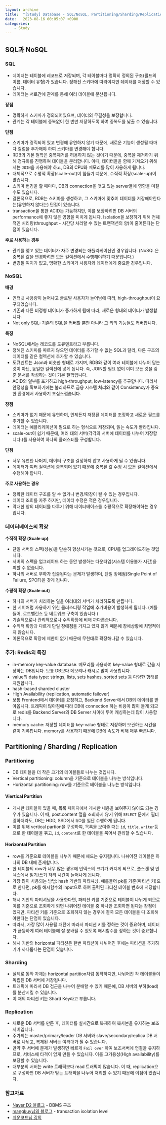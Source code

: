 ```yaml
---
layout: archive
title:  "[Study] Database - SQL/NoSQL, Partitioning/Sharding/Replication"
date:   2023-08-16 00:05:07 +0900
categories: 
    - Study
---
```


## SQL과 NoSQL

### SQL
- 데이터는 테이블에 레코드로 저장되며, 각 테이블마다 명확히 정의된 구조(필드의 이름, 데이터 유형)가 있습니다. 정해진 스키마에 따라야지만 데이터를 저장할 수 있습니다.
- 데이터는 서로간에 관계를 통해 여러 테이블에 분산됩니다.

**장점**
- 명확하게 스키마가 정의되어있으며, 데이터의 무결성을 보장합니다.
- 관계는 각 테이블에 중복없이 한 번만 저장하도록 하여 중복도를 낮출 수 있습니다.

**단점**
- 스키마가 경직되어 있고 변경에 유연하지 않기 때문에, 새로운 기능이 생성될 때마다 컬럼을 추가해야 하여 스키마를 변경해야 합니다.
- RDB의 기본 철학은 중복제거를 허용하지 않는 것이기 때문에, 중복을 제거하기 위해 정규화를 진행하여 테이블을 분리합니다. 이때, 데이터들을 함께 가져오기 위해서는 `JOIN`을 사용해야 하고, DB의 CPU와 메모리를 많이 사용하게 됩니다.
- 대체적으로 수평적 확장(scale-out)이 힘들기 떄문에, 수직적 확장(scale-up)이 많습니다.
- 스키마 변경을 할 때마다, DB와 connection을 맺고 있는 server들에 영향을 미칠 수도 있습니다.
- 결론적으로, RDB는 스키마를 생성하고, 그 스키마에 맞추어 데이터를 저장해야한다는(유연하지 않다는) 단점이 있습니다.
- transaction을 통한 ACID는 가능하지만, 이를 보장하려면 DB 서버의 performance에 좋지 않은 영향을 미치게 됩니다. Isolation을 보장하기 위해 전체적인 처리량(throughput - 시간당 처리할 수 있는 트랜잭션의 양)이 줄어든다는 단점이 있습니다.

**주로 사용하는 경우**
- 관계를 맺고 있는 데이터가 자주 변경되는 애플리케이션인 경우입니다.
  (NoSQL은 중복된 값을 변경하려면 모든 컬렉션에서 수행해야하기 때문입니다.)
- 변경될 여지가 없고, 명확한 스키마가 사용자와 데이터에게 중요한 경우입니다.

### NoSQL

**배경**  
- 인터넷 사용량이 늘어나고 글로벌 사용자가 늘어남에 따라, high-throughput이 요구되었습니다.
- 기존과 다른 비정형 데이터가 증가하게 됨에 따라, 새로운 형태의 데이터가 발생합니다.
- Not only SQL: 기존의 SQL을 커버할 뿐만 아니라 그 외의 기능들도 커버합니다.

**특징**
- NoSQL에서는 레코드를 도큐멘트라고 부릅니다.
- 정해진 스키마를 따르지 않으면 데이터를 추가할 수 없는 SQL과 달리, 다른 구조의 데이터를 같은 컬렉션에 추가할 수 있습니다.
- 도큐멘트는 Json과 비슷한 형태로 가지며, RDB와 같이 여러 테이블에 나누어 담는 것이 아닌, 동일한 컬렉션에 넣게 됩니다. 즉, JOIN할 필요 없이 이미 모든 것을 갖춘 문서를 작성하는 것이 기본 철학입니다.
- ACID의 일부를 포기하고 high-throughput, low-latency를 추구합니다. 따라서 안정성을 확보하기에는 불리하므로 금융 시스템 처리와 같이 Consistency가 중요한 환경에서 사용하기 조심스럽습니다.

**장점**
- 스키마가 없기 때문에 유연하며, 언제든지 저장된 데이터를 조정하고 새로운 필드를 추가할 수 있습니다.
- 데이터는 애플리케이션이 필요로 하는 형식으로 저장되며, 읽는 속도가 빨라집니다.
- scale-out이 쉽기 때문에, 여러 대의 서버(각각의 서버에 데이터를 나누어 저장합니다.)를 사용하여 하나의 클러스터를 구성합니다.

**단점**
- 너무 유연한 나머지, 데이터 구조를 결정하지 않고 사용하게 될 수 있습니다.
- 데이터가 여러 컬렉션에 중복되어 있기 때문에 중복된 값 수정 시 모든 컬렉션에서 수행해야 합니다.

**주로 사용하는 경우**
- 정확한 데이터 구조를 알 수 없거나 변경/확장이 될 수 있는 경우입니다.
- 데이터 조회를 자주 하지만, 데이터 수정은 적은 경우입니다.
- 막대한 양의 데이터를 다루기 위해 데이터베이스를 수평적으로 확장해야하는 경우입니다.

### 데이터베이스의 확장
**수직적 확장 (Scale up)**
- 단일 서버의 스펙(성능)을 단순히 향상시키는 것으로, CPU를 업그레이드하는 것입니다.
- 서버의 스펙을 업그레이드 하는 동안 발생하는 다운타임(시스템 이용불가 시간)을 피할 수 없습니다.
- 하나의 서버로 부하가 집중된다는 문제가 발생하며, 단일 장애점(Single Point of Failure, SPOF)을 갖게 됩니다.

**수평적 확장 (Scale out)**
- 하나의 서버가 처리하는 일을 여러대의 서버가 처리하도록 만듭니다.
- 한 서버처럼 사용하기 위한 클러스터링 작업에 추가비용이 발생하게 됩니다.
  (예를 들어, 로드밸런스 등 네트워크 구축이 있습니다.)
- 기술적으로나 관리적으로나 수직확장에 비해 까다롭습니다.
- 수직적 확장과 다르게 단일 장애점을 가지고 있지 않기 때문에 장애상황에 치명적이지 않습니다.
- 이론적으로 확장에 제한이 없기 때문에 무한대로 확장해나갈 수 있습니다.

### 추가: Redis의 특징
- in-memory key-value database: 메모리를 사용하여 key-value 형태로 값을 저장하는 DB입니다. 보통 DB보다 메모리나 캐시로 많이 사용합니다.
- value의 data type: strings, lists, sets hashes, sorted sets 등 다양한 형태를 지원합니다.
- hash-based sharded cluster
- High Availability (replication, automatic failover)
- 보통 Frontend에서 데이터를 요청하고, Backend Server에서 DB의 데이터를 받아옵니다. 트래픽이 많아짐에 따라 DB에 connection 하는 비용이 많이 들게 되므로 redis를 Backend Server와 DB Server 사이에 두어 캐싱하는데 많이 사용합니다.
- memory cache: 저장할 데이터를 key-value 형태로 저장하며 보관하는 시간을 같이 기록합니다. memory를 사용하기 때문에 DB에 속도가 비해 매우 빠릅니다.

## Partitioning / Sharding / Replication

### Partitioning
- DB 테이블을 더 작은 크기의 테이블들로 나누는 것입니다.
- Vertical partitioning: column을 기준으로 테이블을 나누는 방식입니다.
- Horizontal partitioning: row를 기준으로 테이블을 나누는 방식입니다.

#### Viertical Partition
- 게시판 테이블이 있을 때, 목록 페이지에서 게시판 내용을 보여주지 않아도 되는 경우가 있습니다. 이 때, post.content 열을 조회하지 않기 위해 `SELECT` 문에서 필터링하더라도, DB는 HDD, SSD에서 I/O를 일단 수행하게 됩니다.
- 이를 위해 vertical partion을 구성하여, 목록을 보여줄 때는 `id`, `title`, `writer`등으로 한 테이블을 묶고, `id`, `content`로 한 테이블을 묶어서 관리할 수 있습니다.

#### Horizontal Partition
- row를 기준으로 테이블을 나누기 때문에 헤드는 유지됩니다. 나뉘어진 테이블은 하나의 DB 내에 존재합니다.
- 한 테이블의 row가 너무 많은 경우에 인덱스의 크기가 커지게 되므로, 풀스캔 및 인덱스에서 읽기/쓰기 처리 시간이 늘어나게 됩니다.
- 가장 많이 사용되는 방법: hash 기반의 파티셔닝. 예를들어 pk를 기준(파티션 키)으로 한다면, pk를 해시함수의 input으로 하여 출력된 파티션 테이블 번호에 저장합니다.
- 해시 기반의 파티셔닝을 사용한다면, 파티션 키를 기준으로 테이블이 나뉘게 되므로 이를 기준으로 조회하게 되면 나위어진 테이블 중 하나만 조회하면 된다는 장점이 있지만, 파티션 키를 기준으로 조회하지 않는 경우에 결국 모든 테이블을 다 조회해야한다는 단점이 있습니다.
- 따라서, 가장 많이 사용될 패턴에 따라서 파티션 키를 정하는 것이 중요하며, 데이터가 균등하게 여러 테이블에 잘 분배될 수 있도록 해시함수를 정하는 것이 중요합니다.
- 해시 기반의 horizontal 파티션은 한번 파티션이 나뉘어진 후에는 파티션을 추가하기가 까다롭다는 단점이 있습니다.

### Sharding
- 실제로 동작 자체는 horizontal partition처럼 동작하지만, 나뉘어진 각 테이블들이 독립된 DB 서버에 저장됩니다.
- 트래픽에 따라서 DB 접근을 나누어 분배할 수 있기 때문에, DB 서버의 부하(load)를 분산시킬 수 있습니다.
- 이 때의 파티션 키는 Shard Key라고 부릅니다.

### Replication
- 새로운 DB 서버를 만든 후, 데이터를 실시간으로 복제하여 복사본을 유지하는 보조 서버입니다.
- 주가되는 master/primary/leader DB 서버와 slave/secondary/replica DB 서버로 나뉘고, 복제된 서버는 여러대가 될 수 있습니다.
- 만약 주 서버에 문제가 발생하면 빠르게 `Fail over` 하여 보조서버에 연결을 유지하므로, 서비스에 타격이 없게 만들 수 있습니다. 이를 고가용성(High availability)를 보장할 수 있습니다.
- 대부분의 서버는 write 트래픽보다 read 트래픽이 많습니다. 이 때, replication으로 구성하면 DB 서버가 받는 트래픽을 나누어 처리할 수 있기 때문에 이점이 있습니다.


### 참고자료
- [Naver D2 블로그](https://d2.naver.com/helloworld/407507) - DBMS 구조
- [mangkuy님의 블로그](https://mangkyu.tistory.com/299) - transaction isolation level
- [쉬운코드님 강의](https://youtu.be/sLJ8ypeHGlM?si=xMBEnPdTyh4w1p3t)